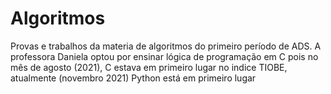 # Algoritmos
Provas e trabalhos da materia de algoritmos do primeiro período de ADS.
A professora Daniela optou por ensinar lógica de programação em C pois no mês de agosto (2021), C estava em primeiro lugar no indice TIOBE, atualmente (novembro 2021) Python está em primeiro lugar
